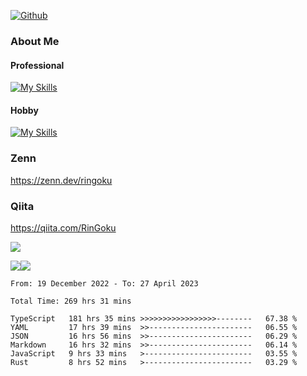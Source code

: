 [![Github](https://img.shields.io/github/followers/RinGoku?label=Follow&style=social)](https://github.com/RinGoku)

### About Me
#### Professional
[![My Skills](https://skillicons.dev/icons?i=react,ts,js,nodejs,java,graphql,firebase,githubactions&theme=light)](https://skillicons.dev)
#### Hobby
[![My Skills](https://skillicons.dev/icons?i=unity,rust,py&theme=light)](https://skillicons.dev)

### Zenn
https://zenn.dev/ringoku
### Qiita
https://qiita.com/RinGoku


![](https://github-profile-summary-cards.vercel.app/api/cards/profile-details?username=RinGoku&theme=default)

![](https://github-profile-summary-cards.vercel.app/api/cards/repos-per-language?username=RinGoku&theme=default)![](https://github-profile-summary-cards.vercel.app/api/cards/stats?username=RinGoku&theme=default)

<!--START_SECTION:waka-->

```text
From: 19 December 2022 - To: 27 April 2023

Total Time: 269 hrs 31 mins

TypeScript   181 hrs 35 mins >>>>>>>>>>>>>>>>>--------   67.38 %
YAML         17 hrs 39 mins  >>-----------------------   06.55 %
JSON         16 hrs 56 mins  >>-----------------------   06.29 %
Markdown     16 hrs 32 mins  >>-----------------------   06.14 %
JavaScript   9 hrs 33 mins   >------------------------   03.55 %
Rust         8 hrs 52 mins   >------------------------   03.29 %
```

<!--END_SECTION:waka-->
